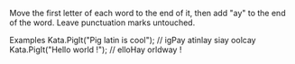 ﻿Move the first letter of each word to the end of it, then add "ay" to the end of the word. Leave punctuation marks untouched.

Examples
Kata.PigIt("Pig latin is cool"); // igPay atinlay siay oolcay
Kata.PigIt("Hello world !");     // elloHay orldway !
